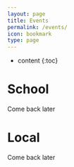 ```yaml
---
layout: page
title: Events
permalink: /events/
icon: bookmark
type: page
---
```


* content
{:toc}

# School
Come back later

# Local
Come back later

